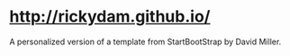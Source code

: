 # http://rickydam.github.io/

A personalized version of a template from StartBootStrap by David Miller.
